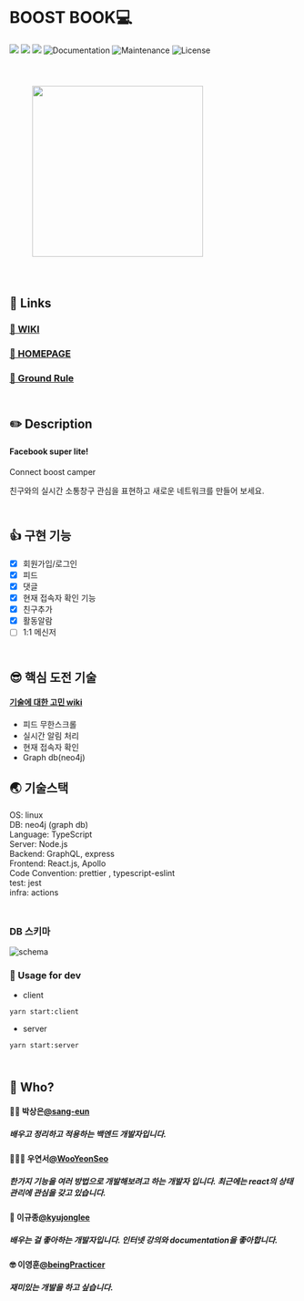 # BOOST BOOK💻

<p>
  <img src="https://img.shields.io/badge/version-0.0.1-pink.svg" />
  <img src="https://img.shields.io/badge/nodejs-12.13.1-blue.svg" />
  <img src="https://img.shields.io/badge/neo4j-3.5-black.svg" />
  <img alt="Documentation" src="https://img.shields.io/badge/documentation-none-red.svg" target="_blank" />
  <img alt="Maintenance" src="https://img.shields.io/badge/Maintained-maybe-green.svg" />
  <img alt="License" src="https://img.shields.io/badge/License-MIT-d.svg" />
</p>

<div style="padding: 40px">
<img src="https://i.imgur.com/oWWRTiw.png" width="300"/>
</div>

## :wave: Links

### [📃 WIKI](https://github.com/connect-foundation/2019-17/wiki)

### [🎲 HOMEPAGE](https://boostbook.shop)

### [🧱 Ground Rule](https://github.com/connect-foundation/2019-17/wiki/GROUND-RULE)

<div style="width:500px;height:10px"></div>

## ✏️ Description

#### Facebook super lite!

Connect boost camper

친구와의 실시간 소통창구
관심을 표현하고 새로운 네트워크를 만들어 보세요.

<div style="width:500px;height:10px"></div>

## 👍 구현 기능

- [x] 회원가입/로그인
- [x] 피드
- [x] 댓글
- [x] 현재 접속자 확인 기능
- [x] 친구추가
- [x] 활동알람
- [ ] 1:1 메신저

<div style="width:500px;height:10px"></div>

## 😎 핵심 도전 기술

#### [기술에 대한 고민 wiki]()

- 피드 무한스크롤
- 실시간 알림 처리
- 현재 접속자 확인
- Graph db(neo4j)

## 🌏 기술스택

OS: linux  
DB: neo4j (graph db)  
Language: TypeScript  
Server: Node.js  
Backend: GraphQL, express  
Frontend: React.js, Apollo  
Code Convention: prettier , typescript-eslint  
test: jest  
infra: actions

<div style="width:500px;height:10px"></div>

### DB 스키마

![schema](https://i.imgur.com/CAIsosI.png)

### 📘 Usage for dev

- client

```
yarn start:client
```

- server

```
yarn start:server
```

<div style="width:500px;height:10px"></div>

## 🤔 Who?

#### 🙍‍♀️ 박상은[@sang-eun](https://github.com/sang-eun)

##### 배우고 정리하고 적용하는 백엔드 개발자입니다.

#### 👩🏻‍🍳 우연서[@WooYeonSeo](https://github.com/WooYeonSeo)

##### 한가지 기능을 여러 방법으로 개발해보려고 하는 개발자 입니다. 최근에는 react의 상태관리에 관심을 갖고 있습니다.

#### 🤗 이규종[@kyujonglee](https://github.com/kyujonglee)

##### 배우는 걸 좋아하는 개발자입니다. 인터넷 강의와 documentation을 좋아합니다.

#### 🤓 이영훈[@beingPracticer](https://github.com/beingPracticer)

##### 재미있는 개발을 하고 싶습니다.
